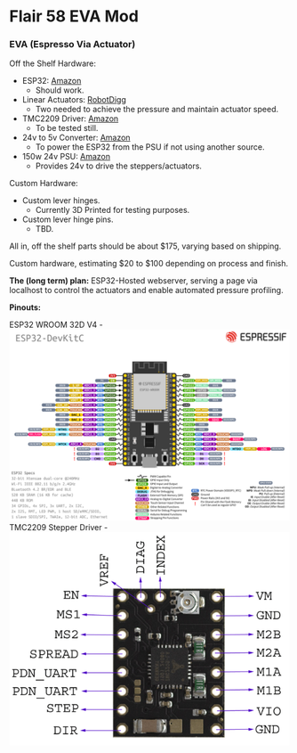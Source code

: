 # Flair 58 EVA Mod
### EVA (Espresso Via Actuator)

Off the Shelf Hardware: 
- ESP32: [Amazon](https://www.amazon.com/dp/B089F6BY3C?psc=1&ref=ppx_yo2ov_dt_b_product_details)
    - Should work.
- Linear Actuators: [RobotDigg](https://robotdigg.com/product/1815/9-36VDC-stepper-motor-gear-drive-linear-actuator)
    - Two needed to achieve the pressure and maintain actuator speed.
- TMC2209 Driver: [Amazon](https://www.amazon.com/dp/B08DFV4QQ1?psc=1&ref=ppx_yo2ov_dt_b_product_details)
    - To be tested still. 
- 24v to 5v Converter:  [Amazon](https://www.amazon.com/dp/B08NZV88MC?psc=1&ref=ppx_yo2ov_dt_b_product_details)
    - To power the ESP32 from the PSU if not using another source.
- 150w 24v PSU:  [Amazon](https://www.amazon.com/dp/B077B7DHYL?psc=1&ref=ppx_yo2ov_dt_b_product_details)
    - Provides 24v to drive the steppers/actuators. 

Custom Hardware:
- Custom lever hinges.
    - Currently 3D Printed for testing purposes. 
- Custom lever hinge pins. 
    - TBD.


All in, off the shelf parts should be about $175, varying based on shipping. 

Custom hardware, estimating $20 to $100 depending on process and finish. 

**The (long term) plan:** ESP32-Hosted webserver, serving a page via localhost to control the actuators and enable automated pressure profiling. 

**Pinouts:** 

ESP32 WROOM 32D V4 - ![image](/img/esp32_pinout.png)
TMC2209 Stepper Driver - ![image](/img/tmc2209_pinout.png)